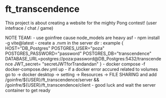 # ft_transcendence
This project is about creating a website for the mighty Pong contest! (user intefrace / chat / game)

NOTE TEAM: 
    - use goinfree cause node_models are heavy asf
    - npm install -g vite@latest
    - create a .nvm in the server dir : example {
        HOST="DB_Postgres"
        POSTGRES_USER="poza"
        POSTGRES_PASSWORD="password"
        POSTGRES_DB="transcendence"
        DATABASE_URL=postgres://poza:password@DB_Postgres:5432/transcendence
        JWT_secret= "secretJWTforTrandandan"
    }
    -  docker compose -f docker-compose.dev.yml  up 
    - if a docker error accured related to volumes go to -> docker desktop -> setting -> Resources -> FILE SHARING and add /goinfre/${USER}/ft_transcendence/server && /goinfre/${USER}/ft_transcendence/client 
    - good luck and wait the server container to get ready 